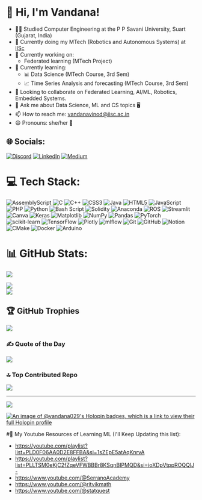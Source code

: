 # 👋 Hi, I'm Vandana!
- 👩‍💻 Studied Computer Engineering at the P P Savani University, Suart (Gujarat, India)<br>
- 🤖 Currently doing my MTech (Robotics and Autonomous Systems) at [IISc](https://en.wikipedia.org/wiki/Indian_Institute_of_Science)<br>
- 🔭 Currently working on:<br>
  - Federated learning (MTech Project)<br>
- 🌱 Currently learning:<br>
  - 📊 Data Science (MTech Course, 3rd Sem)<br>
  - 📈 Time Series Analysis and forecasting (MTech Course, 3rd Sem)<br>
- 👯 Looking to collaborate on Federated Learning, AI/ML, Robotics, Embedded Systems.<br>
- 💬 Ask me about Data Science, ML and CS topics 🖥️<br>
- 📫 How to reach me: vandanavinod@iisc.ac.in<br>
- 😄 Pronouns: she/her 👧


## 🌐 Socials:
[![Discord](https://img.shields.io/badge/Discord-%237289DA.svg?logo=discord&logoColor=white)](https://discord.gg/https://discord.gg/JdAgVe6W) [![LinkedIn](https://img.shields.io/badge/LinkedIn-%230077B5.svg?logo=linkedin&logoColor=white)](https://linkedin.com/in/vandana-mourya) [![Medium](https://img.shields.io/badge/Medium-12100E?logo=medium&logoColor=white)](https://medium.com/@vandanamaurya0729) 

# 💻 Tech Stack:
![AssemblyScript](https://img.shields.io/badge/assembly%20script-%23000000.svg?style=for-the-badge&logo=assemblyscript&logoColor=white) ![C](https://img.shields.io/badge/c-%2300599C.svg?style=for-the-badge&logo=c&logoColor=white) ![C++](https://img.shields.io/badge/c++-%2300599C.svg?style=for-the-badge&logo=c%2B%2B&logoColor=white) ![CSS3](https://img.shields.io/badge/css3-%231572B6.svg?style=for-the-badge&logo=css3&logoColor=white) ![Java](https://img.shields.io/badge/java-%23ED8B00.svg?style=for-the-badge&logo=openjdk&logoColor=white) ![HTML5](https://img.shields.io/badge/html5-%23E34F26.svg?style=for-the-badge&logo=html5&logoColor=white) ![JavaScript](https://img.shields.io/badge/javascript-%23323330.svg?style=for-the-badge&logo=javascript&logoColor=%23F7DF1E) ![PHP](https://img.shields.io/badge/php-%23777BB4.svg?style=for-the-badge&logo=php&logoColor=white) ![Python](https://img.shields.io/badge/python-3670A0?style=for-the-badge&logo=python&logoColor=ffdd54) ![Bash Script](https://img.shields.io/badge/bash_script-%23121011.svg?style=for-the-badge&logo=gnu-bash&logoColor=white) ![Solidity](https://img.shields.io/badge/Solidity-%23363636.svg?style=for-the-badge&logo=solidity&logoColor=white) ![Anaconda](https://img.shields.io/badge/Anaconda-%2344A833.svg?style=for-the-badge&logo=anaconda&logoColor=white) ![ROS](https://img.shields.io/badge/ros-%230A0FF9.svg?style=for-the-badge&logo=ros&logoColor=white) ![Streamlit](https://img.shields.io/badge/Streamlit-%23FE4B4B.svg?style=for-the-badge&logo=streamlit&logoColor=white) ![Canva](https://img.shields.io/badge/Canva-%2300C4CC.svg?style=for-the-badge&logo=Canva&logoColor=white) ![Keras](https://img.shields.io/badge/Keras-%23D00000.svg?style=for-the-badge&logo=Keras&logoColor=white) ![Matplotlib](https://img.shields.io/badge/Matplotlib-%23ffffff.svg?style=for-the-badge&logo=Matplotlib&logoColor=black) ![NumPy](https://img.shields.io/badge/numpy-%23013243.svg?style=for-the-badge&logo=numpy&logoColor=white) ![Pandas](https://img.shields.io/badge/pandas-%23150458.svg?style=for-the-badge&logo=pandas&logoColor=white) ![PyTorch](https://img.shields.io/badge/PyTorch-%23EE4C2C.svg?style=for-the-badge&logo=PyTorch&logoColor=white) ![scikit-learn](https://img.shields.io/badge/scikit--learn-%23F7931E.svg?style=for-the-badge&logo=scikit-learn&logoColor=white) ![TensorFlow](https://img.shields.io/badge/TensorFlow-%23FF6F00.svg?style=for-the-badge&logo=TensorFlow&logoColor=white) ![Plotly](https://img.shields.io/badge/Plotly-%233F4F75.svg?style=for-the-badge&logo=plotly&logoColor=white) ![mlflow](https://img.shields.io/badge/mlflow-%23d9ead3.svg?style=for-the-badge&logo=numpy&logoColor=blue) ![Git](https://img.shields.io/badge/git-%23F05033.svg?style=for-the-badge&logo=git&logoColor=white) ![GitHub](https://img.shields.io/badge/github-%23121011.svg?style=for-the-badge&logo=github&logoColor=white) ![Notion](https://img.shields.io/badge/Notion-%23000000.svg?style=for-the-badge&logo=notion&logoColor=white) ![CMake](https://img.shields.io/badge/CMake-%23008FBA.svg?style=for-the-badge&logo=cmake&logoColor=white) ![Docker](https://img.shields.io/badge/docker-%230db7ed.svg?style=for-the-badge&logo=docker&logoColor=white) ![Arduino](https://img.shields.io/badge/-Arduino-00979D?style=for-the-badge&logo=Arduino&logoColor=white)
# 📊 GitHub Stats:
![](https://github-readme-stats.vercel.app/api?username=Vandana029&theme=radical&hide_border=false&include_all_commits=true&count_private=true)<br/>
<!--- ![](https://github-readme-stats.vercel.app/api?username=Vandana029&theme=dark&hide_border=false&include_all_commits=false&count_private=false)<br/> --->
![](https://github-readme-streak-stats.herokuapp.com/?user=Vandana029&theme=dark&hide_border=false)<br/>
![](https://github-readme-stats.vercel.app/api/top-langs/?username=Vandana029&theme=dark&hide_border=false&include_all_commits=false&count_private=false&layout=compact)

## 🏆 GitHub Trophies
![](https://github-profile-trophy.vercel.app/?username=Vandana029&theme=radical&no-frame=false&no-bg=true&margin-w=4)

### ✍️ Quote of the Day
![](https://quotes-github-readme.vercel.app/api?type=horizontal&theme=radical)


### 🔝 Top Contributed Repo
![](https://github-contributor-stats.vercel.app/api?username=Vandana029&limit=5&theme=dark&combine_all_yearly_contributions=true)

---
[![](https://visitcount.itsvg.in/api?id=Vandana029&icon=0&color=0)](https://visitcount.itsvg.in)

<!-- Proudly created with GPRM ( https://gprm.itsvg.in ) -->

[![An image of @vandana029's Holopin badges, which is a link to view their full Holopin profile](https://holopin.me/vandana029)](https://holopin.io/@vandana029)

#📝 My Youtube Resources of Learning ML (I'll Keep Updating this list):
- https://youtube.com/playlist?list=PLD0F06AA0D2E8FFBA&si=1sZEpE5atAqKnrvA
- https://youtube.com/playlist?list=PLLTSM0eKjC2fZqeVFWBBBr8KSqnBIPMQD&si=ioXDpVtppROQQlJ-
- https://www.youtube.com/@SerranoAcademy
- https://www.youtube.com/@ritvikmath
- https://www.youtube.com/@statquest


